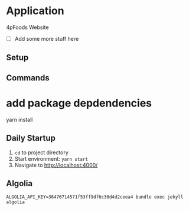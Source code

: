 # Application
4pFoods Website
- [ ] Add some more stuff here

## Setup


## Commands
# add package depdendencies
yarn install

## Daily Startup ##
1. `cd` to project directory
2. Start environment: `yarn start`
3. Navigate to [http://localhost:4000/](http://localhost:4000/)


## Algolia ##
`ALGOLIA_API_KEY=36476714571f53ff9df6c30d4d2ceea4 bundle exec jekyll algolia`

